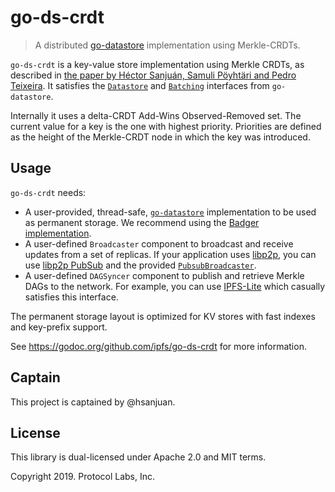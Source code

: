 # go-ds-crdt

> A distributed [go-datastore](https://github.com/ipfs/go-datastore)
> implementation using Merkle-CRDTs.

`go-ds-crdt` is a key-value store implementation using Merkle CRDTs, as
described in
[the paper by Héctor Sanjuán, Samuli Pöyhtäri and Pedro Teixeira](https://hector.link/presentations/merkle-crdts/merkle-crdts.pdf).
It satisfies the
[`Datastore`](https://godoc.org/github.com/ipfs/go-datastore#Datastore)
and [`Batching`](https://godoc.org/github.com/ipfs/go-datastore#Batching)
interfaces from `go-datastore`.

Internally it uses a delta-CRDT Add-Wins Observed-Removed set. The current
value for a key is the one with highest priority. Priorities are defined as
the height of the Merkle-CRDT node in which the key was introduced.

## Usage

`go-ds-crdt` needs:
  * A user-provided, thread-safe,
    [`go-datastore`](https://github.com/ipfs/go-datastore) implementation to
    be used as permanent storage. We recommend using the
    [Badger implementation](https://godoc.org/github.com/ipfs/go-ds-badger).
  * A user-defined `Broadcaster` component to broadcast and receive updates
    from a set of replicas. If your application uses
    [libp2p](https://libp2p.io), you can use
    [libp2p PubSub](https://godoc.org/github.com/libp2p/go-libp2p-pubsub) and
    the provided
    [`PubsubBroadcaster`](https://godoc.org/github.com/ipfs/go-ds-crdt#PubSubBroadcaster).
  * A user-defined `DAGSyncer` component to publish and retrieve Merkle DAGs
    to the network. For example, you can use
    [IPFS-Lite](https://github.com/hsanjuan/ipfs-lite) which casually
    satisfies this interface.

The permanent storage layout is optimized for KV stores with fast indexes and
key-prefix support.

See https://godoc.org/github.com/ipfs/go-ds-crdt for more information.

## Captain

This project is captained by @hsanjuan.

## License

This library is dual-licensed under Apache 2.0 and MIT terms.

Copyright 2019. Protocol Labs, Inc.

